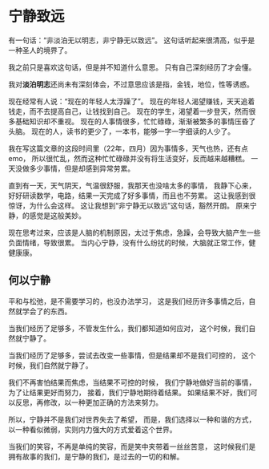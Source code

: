 # 宁静致远
有一句话：“非淡泊无以明志，非宁静无以致远”。
这句话听起来很清高，似乎是一种圣人的境界了。

我之前只是喜欢这句话，但是并不知道什么意思。
只有自己深刻经历了才会懂。

我对**淡泊明志**还尚未有深刻体会，不过意思应该是指，金钱，地位，性等诱惑。

现在经常有人说：“现在的年轻人太浮躁了”。
现在的年轻人渴望赚钱，天天追着钱走，而不去提高自己，让钱找到自己。
现在的学生，渴望着一步登天，然而很多基础知识却不重视。
现在的人事情很多，忙忙碌碌，渐渐被繁多的事情压昏了头脑。
现在的人，读书的更少了，一本书，能够一字一字细读的人少了。

我在写这篇文章的这段时间里（22年，四月）因为事情多，天气也热，还有点emo，
所以很忙乱，然而这种忙忙碌碌并没有将生活变好，反而越来越糟糕。
一天没做多少事情，但是却感到异常劳累。

直到有一天，天气阴天，气温很舒服，我那天也没啥太多的事情，
我静下心来，好好研读数学，电路，结果一天完成了好多事情，而且也不劳累。
这让我感到很惊讶，为什么会这样。
这让我想到“非宁静无以致远”这句话，豁然开朗。
原来宁静，的感觉是这般美妙。

现在思考过来，应该是人脑的机制原因，太过于焦虑，急躁，会导致大脑产生一些负面情绪，导致很累。
当内心宁静，没有什么纷扰的时候，大脑就正常工作，健健康康。

## 何以宁静
平和与松弛，是不需要学习的，也没办法学习，
这是我们经历许多事情之后，自然就学会了的东西。

当我们经历了足够多，不管发生什么，我们都知道如何应对，
这个时候，我们自然就宁静了。

当我们经历了足够多，尝试去改变一些事情，但是结果却不是我们可控的，
这个时候，我们自然就宁静了。

我们不再害怕结果而焦虑，当结果不可控的时候，
我们宁静地做好当前的事情，为了让结果更好而努力，
接着，我们宁静地期待着结果。
如果结果不好，我们可以反思，再修改，以一种更加正确的方法来努力。

所以，宁静并不是我们对世界失去了希望，
而是，我们选择以一种和谐的方式，以一种看似微弱，实则内力强大的方式爱着这个世界。

当我们的笑容，不再是单纯的笑容，而是笑中夹带着一丝丝苦意，
这时候我们是拥有故事的我们，是宁静的我们，是过去的一切的和解。